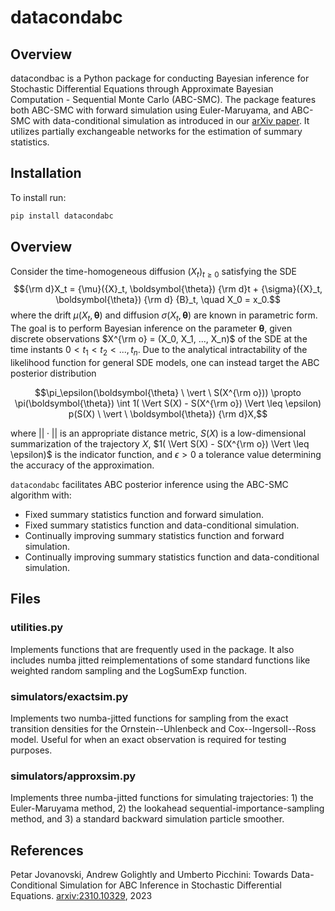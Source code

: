 # datacondabc

## Overview

datacondbac is a Python package for conducting Bayesian inference for Stochastic Differential Equations through Approximate Bayesian Computation - Sequential Monte Carlo (ABC-SMC). The package features both ABC-SMC with forward simulation using Euler-Maruyama, and ABC-SMC with data-conditional simulation as introduced in our [arXiv paper](https://arxiv.org/abs/2310.10329). It utilizes partially exchangeable networks for the estimation of summary statistics. 

## Installation

To install run: 
```bash
pip install datacondabc
```

## Overview

Consider the time-homogeneous diffusion $(X_t)_{t \geq 0}$ satisfying the SDE
$${\rm d}X_t = {\mu}({X}_t, \boldsymbol{\theta}) {\rm d}t + {\sigma}({X}_t, \boldsymbol{\theta}) {\rm d} {B}_t, \quad X_0 = x_0.$$
where the drift $\mu(X_t, \boldsymbol{\theta})$ and diffusion $\sigma(X_t, \boldsymbol{\theta})$ are known in parametric form. The goal is to perform Bayesian inference on the parameter $\boldsymbol{\theta}$, given discrete observations $X^{\rm o} = (X_0, X_1, ..., X_n)$ of the SDE at the time instants $0 < t_1 < t_2 < ..., t_n$. Due to the analytical intractability of the likelihood function for general SDE models, one can instead target the ABC posterior distribution

$$\pi_\epsilon(\boldsymbol{\theta} \ \vert \ S(X^{\rm o}))  \propto \pi(\boldsymbol{\theta}) \int 1( \Vert S(X) - S(X^{\rm o}) \Vert \leq \epsilon) p(S(X) \ \vert \ \boldsymbol{\theta}) {\rm d}X,$$

where $||\cdot||$ is an appropriate distance metric, $S(X)$ is a low-dimensional summarization of the trajectory $X$, $1( \Vert S(X) - S(X^{\rm o}) \Vert \leq \epsilon)$ is the indicator function, and $\epsilon>0$ a tolerance value determining the accuracy of the approximation.  

`datacondabc` facilitates ABC posterior inference using the ABC-SMC algorithm with:
* Fixed summary statistics function and forward simulation.
* Fixed summary statistics function and data-conditional simulation.
* Continually improving summary statistics function and forward simulation.
* Continually improving summary statistics function and data-conditional simulation.

## Files

### utilities.py
Implements functions that are frequently used in the package. It also includes numba jitted reimplementations of some standard functions like weighted random sampling and the LogSumExp function.

### simulators/exactsim.py
Implements two numba-jitted functions for sampling from the exact transition densities for the Ornstein--Uhlenbeck and Cox--Ingersoll--Ross model. Useful for when an exact observation is required for testing purposes. 

### simulators/approxsim.py
Implements three numba-jitted functions for simulating trajectories: 1) the Euler-Maruyama method, 2) the lookahead sequential-importance-sampling method, and 3) a standard backward simulation particle smoother. 


## References
Petar Jovanovski, Andrew Golightly and Umberto Picchini: Towards Data-Conditional Simulation for ABC Inference in Stochastic Differential Equations. [arxiv:2310.10329](https://arxiv.org/abs/2310.10329), 2023
